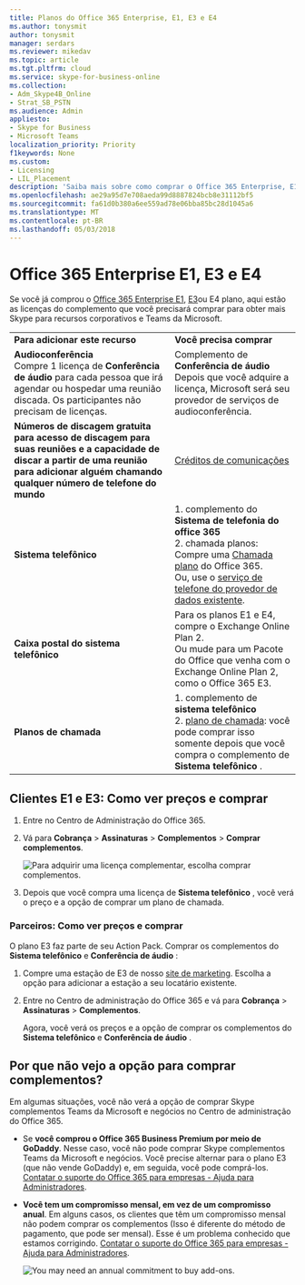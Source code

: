 ```yaml
---
title: Planos do Office 365 Enterprise, E1, E3 e E4
ms.author: tonysmit
author: tonysmit
manager: serdars
ms.reviewer: mikedav
ms.topic: article
ms.tgt.pltfrm: cloud
ms.service: skype-for-business-online
ms.collection:
- Adm_Skype4B_Online
- Strat_SB_PSTN
ms.audience: Admin
appliesto:
- Skype for Business
- Microsoft Teams
localization_priority: Priority
f1keywords: None
ms.custom:
- Licensing
- LIL_Placement
description: 'Saiba mais sobre como comprar o Office 365 Enterprise, E1, E3 e E4 planos, recursos e licenças de complemento. '
ms.openlocfilehash: ae29a95d7e708aeda99d8887824bcb8e31112bf5
ms.sourcegitcommit: fa61d0b380a6ee559ad78e06bba85bc28d1045a6
ms.translationtype: MT
ms.contentlocale: pt-BR
ms.lasthandoff: 05/03/2018
---
```

# <a name="office-365-enterprise-e1-e3-and-e4"></a>Office 365 Enterprise E1, E3 e E4

Se você já comprou o [Office 365 Enterprise E1](https://products.office.com/en-us/business/office-365-enterprise-e1-business-software), [E3](https://products.office.com/en-us/business/office-365-enterprise-e3-business-software)ou E4 plano, aqui estão as licenças do complemento que você precisará comprar para obter mais Skype para recursos corporativos e Teams da Microsoft.
  
|||
|:-----|:-----|
|**Para adicionar este recurso** <br/> |**Você precisa comprar** <br/> |
|**Audioconferência** <br/> Compre 1 licença de **Conferência de áudio** para cada pessoa que irá agendar ou hospedar uma reunião discada. Os participantes não precisam de licenças. <br/> |Complemento de **Conferência de áudio** <br/>Depois que você adquire a licença, Microsoft será seu provedor de serviços de audioconferência. |
|**Números de discagem gratuita para acesso de discagem para suas reuniões e a capacidade de discar a partir de uma reunião para adicionar alguém chamando qualquer número de telefone do mundo** <br/> |[Créditos de comunicações](../../skype-for-business-and-microsoft-teams-add-on-licensing/add-funds-and-manage-communications-credits.md)|
|**Sistema telefônico** <br/> |1. complemento do **Sistema de telefonia do office 365** <br/> 2. chamada planos: Compre uma [Chamada plano](../../skype-for-business-and-microsoft-teams-add-on-licensing/calling-plans-for-office-365.md) do Office 365. <br/>  Ou, use o [serviço de telefone do provedor de dados existente](../../skype-for-business-and-microsoft-teams-add-on-licensing/skype-for-business-and-microsoft-teams-add-on-licensing.md#bkmk_existing).  <br/> |
|**Caixa postal do sistema telefônico** <br/> |Para os planos E1 e E4, compre o Exchange Online Plan 2. <br/>Ou mude para um Pacote do Office que venha com o Exchange Online Plan 2, como o Office 365 E3. |
|**Planos de chamada** <br/> |1. complemento de **sistema telefônico** <br/> 2. [plano de chamada](../../skype-for-business-and-microsoft-teams-add-on-licensing/calling-plans-for-office-365.md): você pode comprar isso somente depois que você compra o complemento de **Sistema telefônico** . <br/> |
   
  
## <a name="e1-and-e3-customers-how-to-see-prices-and-buy"></a>Clientes E1 e E3: Como ver preços e comprar
<a name="bkmk_buypremium"> </a>

1. Entre no Centro de Administração do Office 365.
    
2. Vá para **Cobrança** > **Assinaturas** > **Complementos** > **Comprar complementos**.
    
   ![Para adquirir uma licença complementar, escolha comprar complementos.](../../images/fc4d7506-4ee9-4e39-be54-0622edffb77a.png)
  
3. Depois que você compra uma licença de **Sistema telefônico** , você verá o preço e a opção de comprar um plano de chamada.
    
### <a name="partners-how-to-see-prices-and-buy"></a>Parceiros: Como ver preços e comprar
<a name="bkmk_partners"> </a>

O plano E3 faz parte de seu Action Pack. Comprar os complementos do **Sistema telefônico** e **Conferência de áudio** :
  
1. Compre uma estação de E3 de nosso [site de marketing](https://go.microsoft.com/fwlink/?LinkId=24393). Escolha a opção para adicionar a estação a seu locatário existente.
    
2. Entre no Centro de administração do Office 365 e vá para **Cobrança** > **Assinaturas** > **Complementos**.
    
    Agora, você verá os preços e a opção de comprar os complementos do **Sistema telefônico** e **Conferência de áudio** .
    
## <a name="why-dont-i-see-the-option-to-buy-add-ons"></a>Por que não vejo a opção para comprar complementos?
<a name="bkmk_how"> </a>

Em algumas situações, você não verá a opção de comprar Skype complementos Teams da Microsoft e negócios no Centro de administração do Office 365.
  
- Se **você comprou o Office 365 Business Premium por meio de GoDaddy**. Nesse caso, você não pode comprar Skype complementos Teams da Microsoft e negócios. Você precise alternar para o plano E3 (que não vende GoDaddy) e, em seguida, você pode comprá-los. [Contatar o suporte do Office 365 para empresas - Ajuda para Administradores](http://support.office.com/article/32a17ca7-6fa0-4870-8a8d-e25ba4ccfd4b).
    
- **Você tem um compromisso mensal, em vez de um compromisso anual**. Em alguns casos, os clientes que têm um compromisso mensal não podem comprar os complementos (Isso é diferente do método de pagamento, que pode ser mensal). Esse é um problema conhecido que estamos corrigindo. [Contatar o suporte do Office 365 para empresas - Ajuda para Administradores](http://support.office.com/article/32a17ca7-6fa0-4870-8a8d-e25ba4ccfd4b).
    
    ![You may need an annual commitment to buy add-ons.](../../images/164579c2-f4df-4ae0-bd1d-bff12addb500.png)
  